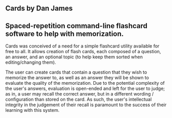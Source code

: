 ## Cards by Dan James
## Spaced-repetition command-line flashcard software to help with memorization.

Cards was conceived of a need for a simple flashcard utility available for free to all. It allows creation of flash cards,
each composed of a question, an answer, and an optional topic (to help keep them sorted when editing/changing them).

The user can create cards that contain a question that they wish to memorize the answer to, as well as an answer they
will be shown to evaluate the quality of the memorization. Due to the potential complexity of the user's answers,
evaluation is open-ended and left for the user to judge; as in, a user may recall the correct answer, but in a different
wording / configuration than stored on the card. As such, the user's intellectual integrity in the judgement of their
recall is paramount to the success of their learning with this system.

